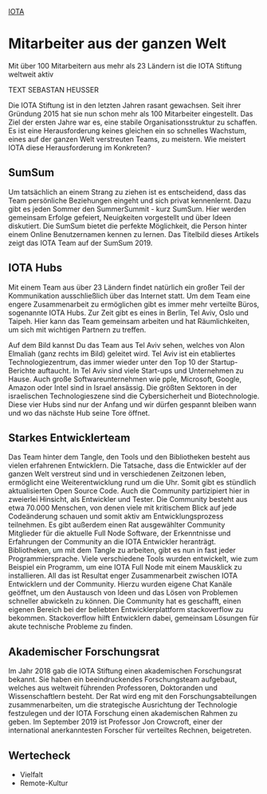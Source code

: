 [IOTA]()

# Mitarbeiter aus der ganzen Welt

<div class="introdution">
Mit über 100 Mitarbeitern aus mehr als 23 Ländern ist die IOTA Stiftung weltweit aktiv
</div>

TEXT SEBASTAN HEUSSER

Die IOTA Stiftung ist in den letzten Jahren rasant gewachsen. Seit ihrer Gründung 2015 hat sie nun schon mehr als 100 Mitarbeiter eingestellt. Das Ziel der ersten Jahre war es, eine stabile Organisationsstruktur zu schaffen. Es ist eine Herausforderung keines gleichen ein so schnelles Wachstum, eines auf der ganzen Welt verstreuten Teams, zu meistern. Wie meistert IOTA diese Herausforderung im Konkreten?

## SumSum
Um tatsächlich an einem Strang zu ziehen ist es entscheidend, dass das Team persönliche Beziehungen eingeht und sich privat kennenlernt. Dazu gibt es jeden Sommer den SummerSummit - kurz SumSum. Hier werden gemeinsam Erfolge gefeiert, Neuigkeiten vorgestellt und über Ideen diskutiert. Die SumSum bietet die perfekte Möglichkeit, die Person hinter einem Online Benutzernamen kennen zu lernen. Das Titelbild dieses Artikels zeigt das IOTA Team auf der SumSum 2019.

## IOTA Hubs
Mit einem Team aus über 23 Ländern findet natürlich ein großer Teil der Kommunikation ausschließlich über das Internet statt. Um dem Team eine engere Zusammenarbeit zu ermöglichen gibt es immer mehr verteilte Büros, sogenannte IOTA Hubs. Zur Zeit gibt es eines in Berlin, Tel Aviv, Oslo und Taipeh. Hier kann das Team gemeinsam arbeiten und hat Räumlichkeiten, um sich mit wichtigen Partnern zu treffen.


Auf dem Bild kannst Du das Team aus Tel Aviv sehen, welches von Alon Elmaliah (ganz rechts im Bild) geleitet wird. Tel Aviv ist ein etabliertes Technologiezentrum, das immer wieder unter den Top 10 der Startup-Berichte auftaucht. In Tel Aviv sind viele Start-ups und Unternehmen zu Hause. Auch große Softwareunternehmen wie pple, Microsoft, Google, Amazon oder Intel sind in Israel ansässig. Die größten Sektoren in der israelischen Technologieszene sind die Cybersicherheit und Biotechnologie. Diese vier Hubs sind nur der Anfang und wir dürfen gespannt bleiben wann und wo das nächste Hub seine Tore öffnet.

## Starkes Entwicklerteam
Das Team hinter dem Tangle, den Tools und den Bibliotheken besteht aus vielen erfahrenen Entwicklern. Die Tatsache, dass die Entwickler auf der ganzen Welt verstreut sind und in verschiedenen Zeitzonen leben, ermöglicht eine Weiterentwicklung rund um die Uhr. Somit gibt es stündlich aktualisierten Open Source Code. Auch die Community partizipiert hier in zweierlei Hinsicht, als Entwickler und Tester. Die Community besteht aus etwa 70.000 Menschen, von denen viele mit kritischem Blick auf jede Codeänderung schauen und somit aktiv am Entwicklungsprozess teilnehmen.
Es gibt außerdem einen Rat ausgewählter Community Mitglieder für die aktuelle Full Node Software, der Erkenntnisse und Erfahrungen der Community an die IOTA Entwickler heranträgt.
Bibliotheken, um mit dem Tangle zu arbeiten, gibt es nun in fast jeder Programmiersprache. Viele verschiedene Tools wurden entwickelt, wie zum Beispiel ein Programm, um eine IOTA Full Node mit einem Mausklick zu installieren.
All das ist Resultat enger Zusammenarbeit zwischen IOTA Entwicklern und der Community. Hierzu wurden eigene Chat Kanäle geöffnet, um den Austausch von Ideen und das Lösen von Problemen schneller abwickeln zu können. Die Community hat es geschafft, einen eigenen Bereich bei der beliebten Entwicklerplattform stackoverflow zu bekommen. Stackoverflow hilft Entwicklern dabei, gemeinsam Lösungen für akute technische Probleme zu finden.


## Akademischer Forschungsrat
Im Jahr 2018 gab die IOTA Stiftung einen akademischen Forschungsrat bekannt. Sie haben ein beeindruckendes Forschungsteam aufgebaut, welches aus weltweit führenden Professoren, Doktoranden und Wissenschaftlern besteht. Der Rat wird eng mit den Forschungsabteilungen zusammenarbeiten, um die strategische Ausrichtung der Technologie festzulegen und der IOTA Forschung einen akademischen Rahmen zu geben. Im September 2019 ist Professor Jon Crowcroft, einer der international anerkanntesten Forscher für verteiltes Rechnen, beigetreten.

## Wertecheck
- Vielfalt
- Remote-Kultur